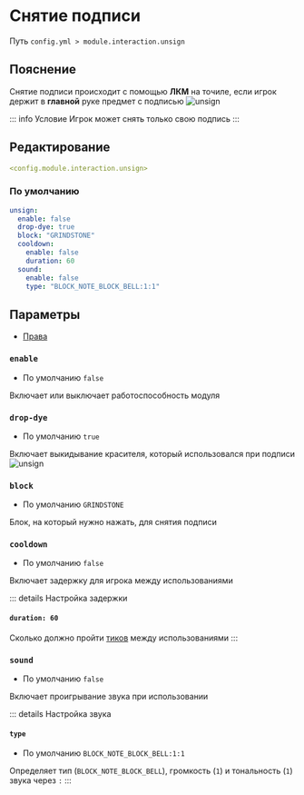 # Снятие подписи
Путь `config.yml > module.interaction.unsign`

## Пояснение
Снятие подписи происходит с помощью **ЛКМ** на точиле, если игрок держит в **главной** руке предмет с подписью
![unsign](/unsign.gif)

::: info Условие
Игрок может снять только свою подпись
:::

## Редактирование
```yaml
<config.module.interaction.unsign>
```

### По умолчанию
```yaml
unsign:
  enable: false
  drop-dye: true
  block: "GRINDSTONE"
  cooldown:
    enable: false
    duration: 60
  sound:
    enable: false
    type: "BLOCK_NOTE_BLOCK_BELL:1:1"
```

## Параметры

- [Права](/ru/permissions/module/interaction/unsign/)

### `enable`
- По умолчанию `false`

Включает или выключает работоспособность модуля

### `drop-dye`
- По умолчанию `true`

Включает выкидывание красителя, который использовался при подписи
![unsign](/unsign.gif)

### `block`
- По умолчанию `GRINDSTONE`

Блок, на который нужно нажать, для снятия подписи

### `cooldown`
- По умолчанию `false`

Включает задержку для игрока между использованиями

::: details Настройка задержки
#### `duration: 60`

Сколько должно пройти [тиков](https://ru.minecraft.wiki/w/%D0%A2%D0%B0%D0%BA%D1%82) между использованиями
:::

### `sound`
- По умолчанию `false`

Включает проигрывание звука при использовании

::: details Настройка звука
#### `type`
- По умолчанию `BLOCK_NOTE_BLOCK_BELL:1:1`

Определяет тип (`BLOCK_NOTE_BLOCK_BELL`), громкость (`1`) и тональность (`1`) звука через `:`
:::